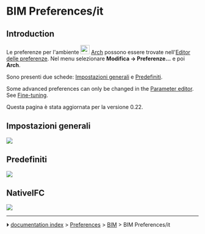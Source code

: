 # BIM Preferences/it
<div class="mw-translate-fuzzy">





</div>




## Introduction


<div class="mw-translate-fuzzy">

Le preferenze per l\'ambiente <img alt="" src=images/Workbench_Arch.svg  style="width:24px;"> [Arch](Arch_Workbench.md) possono essere trovate nell\'[Editor delle preferenze](Preferences_Editor/it.md). Nel menu selezionare **Modifica → Preferenze...** e poi **Arch**.


</div>


<div class="mw-translate-fuzzy">

Sono presenti due schede: [Impostazioni generali](#Impostazioni_generali.md) e [Predefiniti](#Predefiniti.md).


</div>

Some advanced preferences can only be changed in the [Parameter editor](Std_DlgParameter.md). See [Fine-tuning](Fine-tuning#BIM_Workbench.md).


<div class="mw-translate-fuzzy">

Questa pagina è stata aggiornata per la versione 0.22.


</div>



## Impostazioni generali 

![](images/Preferences_BIM_Page_General_settings.png )



## Predefiniti

![](images/Preferences_BIM_Page_Defaults.png )

## NativeIFC

![](images/Preferences_BIM_Page_NativeIFC.png )


<div class="mw-translate-fuzzy">





</div>



---
⏵ [documentation index](../README.md) > [Preferences](Category_Preferences.md) > [BIM](BIM_Workbench.md) > BIM Preferences/it
